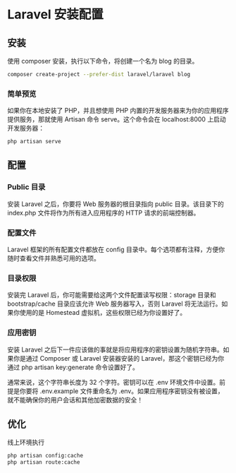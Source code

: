 # Laravel 安装配置

## 安装

使用 composer 安装，执行以下命令，将创建一个名为 blog 的目录。

```bash
composer create-project --prefer-dist laravel/laravel blog
```

### 简单预览

如果你在本地安装了 PHP，并且想使用 PHP 内置的开发服务器来为你的应用程序提供服务，那就使用 Artisan 命令 serve。这个命令会在  localhost:8000 上启动开发服务器：

```bash
php artisan serve
```

## 配置

### Public 目录

安装 Laravel 之后，你要将 Web 服务器的根目录指向 public 目录。该目录下的 index.php 文件将作为所有进入应用程序的 HTTP 请求的前端控制器。

### 配置文件

Laravel 框架的所有配置文件都放在 config 目录中。每个选项都有注释，方便你随时查看文件并熟悉可用的选项。

### 目录权限

安装完 Laravel 后，你可能需要给这两个文件配置读写权限：storage 目录和 bootstrap/cache 目录应该允许 Web 服务器写入，否则 Laravel 将无法运行。如果你使用的是 Homestead 虚拟机，这些权限已经为你设置好了。

### 应用密钥

安装 Laravel 之后下一件应该做的事就是将应用程序的密钥设置为随机字符串。如果你是通过 Composer 或 Laravel 安装器安装的 Laravel，那这个密钥已经为你通过 php artisan key:generate 命令设置好了。

通常来说，这个字符串长度为 32 个字符。密钥可以在 .env 环境文件中设置。前提是你要将 .env.example 文件重命名为 .env。如果应用程序密钥没有被设置，就不能确保你的用户会话和其他加密数据的安全！


## 优化

线上环境执行
```bash
php artisan config:cache
php artisan route:cache
```
